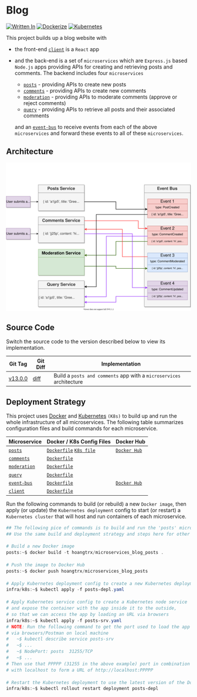 # Blog

[![Written In](https://img.shields.io/badge/Node.js-444?style=flat&logo=Node.js)](https://nodejs.org/)
[![Dockerize](https://img.shields.io/badge/Docker-FFF?style=flat&logo=Docker)](https://www.docker.com/)
[![Kubernetes](https://img.shields.io/badge/Kubernetes-FFF?style=flat&logo=Kubernetes)](https://kubernetes.io/)

This project builds up a blog website with

* the front-end [`client`](./client) is a `React` app
* and the back-end is a set of `microservices` which are `Express.js` based `Node.js` apps providing APIs for creating and retrieving posts and comments. The backend includes four `microservices`

  * [`posts`](./posts) - providing APIs to create new posts
  * [`comments`](./comments) - providing APIs to create new comments
  * [`moderation`](./moderation) - providing APIs to moderate comments (approve or reject comments)
  * [`query`](./query) - providing APIs to retrieve all posts and their associated comments

  and an [`event-bus`](./event-bus) to receive events from each of the above `microservices` and forward these events to all of these `microservices`.

## Architecture

![System Architecture](./_doc/SystemArchitecture.svg)

## Source Code

Switch the source code to the version described below to view its implementation.

| Git Tag | Git Diff | Implementation |
|---------|----------|----------------|
| [v13.0.0](https://github.com/TranXuanHoang/NodeJS/releases/tag/v13.0.0) | [diff](https://github.com/TranXuanHoang/NodeJS/compare/v12.0.0...v13.0.0) | Build a `posts and comments` app with a `microservices` architecture |

## Deployment Strategy

This project uses [Docker](https://www.docker.com/) and [Kubernetes](https://kubernetes.io/) `(K8s)` to build up and run the whole infrastructure of all microservices. The following table summarizes configuration files and build commands for each microservice.

| Microservice | Docker / K8s Config Files | Docker Hub |
|--------------|---------------------------|------------|
| [`posts`](./posts) | [`Dockerfile`](./posts/Dockerfile) [`K8s file`](./infra/k8s/posts-depl.yaml) | [`Docker Hub`](https://hub.docker.com/r/hoangtrx/microservices_blog_posts) |
| [`comments`](./comments) | [`Dockerfile`](./comments/Dockerfile) |  |
| [`moderation`](./moderation) | [`Dockerfile`](./moderation/Dockerfile) |  |
| [`query`](./query) | [`Dockerfile`](./query/Dockerfile) |  |
| [`event-bus`](./event-bus) | [`Dockerfile`](./event-bus/Dockerfile) | [`Docker Hub`](https://hub.docker.com/r/hoangtrx/microservices_blog_event-bus) |
| [`client`](./client) | [`Dockerfile`](./client/Dockerfile) |  |

Run the following commands to build (or rebuild) a new `Docker image`, then apply (or update) the `Kubernetes deployment` config to start (or restart) a `Kubernetes cluster` that will host and run containers of each microservice.

```powershell
## The following pice of commands is to build and run the 'posts' microservice.
## Use the same build and deployment strategy and steps here for other microservices.

# Build a new Docker image
posts:~$ docker build -t hoangtrx/microservices_blog_posts .

# Push the image to Docker Hub
posts:~$ docker push hoangtrx/microservices_blog_posts

# Apply Kubernetes deployment config to create a new Kubernetes deployment
infra/k8s:~$ kubectl apply -f posts-depl.yaml

# Apply Kubernetes service config to create a Kubernetes node service
# and expose the container with the app inside it to the outside,
# so that we can access the app by loading an URL via browsers
infra/k8s:~$ kubectl apply -f posts-srv.yaml
# NOTE: Run the following command to get the port used to load the app
# via browsers/Postman on local machine
#   ~$ kubectl describe service posts-srv
#   ~$ ...
#   ~$ NodePort: posts  31255/TCP
#   ~$ ...
# Then use that PPPPP (31255 in the above example) port in combination
# with localhost to form a URL of http://localhost:PPPPP

# Restart the Kubernetes deployment to use the latest version of the Docker image
infra/k8s:~$ kubectl rollout restart deployment posts-depl
```
